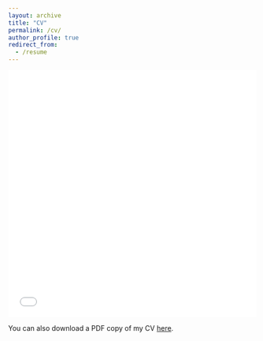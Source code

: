 ```yaml
---
layout: archive
title: "CV"
permalink: /cv/
author_profile: true
redirect_from:
  - /resume
---
```


<iframe src="/files/Curtis_Johnson_CV.pdf" width="100%" height="500" frameborder="no" border="0" marginwidth="0" marginheight="0"></iframe>

You can also download a PDF copy of my CV [here](/files/Curtis_Johnson_CV.pdf).
